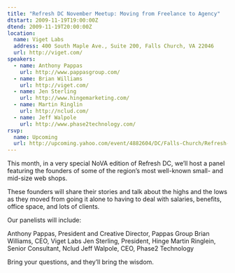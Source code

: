 ```yaml
---
title: "Refresh DC November Meetup: Moving from Freelance to Agency"
dtstart: 2009-11-19T19:00:00Z
dtend: 2009-11-19T20:00:00Z
location:
  name: Viget Labs
  address: 400 South Maple Ave., Suite 200, Falls Church, VA 22046
  url: http://viget.com/
speakers:
  - name: Anthony Pappas
    url: http://www.pappasgroup.com/
  - name: Brian Williams
    url: http://viget.com/
  - name: Jen Sterling
    url: http://www.hingemarketing.com/
  - name: Martin Ringlin
    url: http://nclud.com/
  - name: Jeff Walpole
    url: http://www.phase2technology.com/
rsvp:
  name: Upcoming
  url: http://upcoming.yahoo.com/event/4882604/DC/Falls-Church/Refresh-DC-November-Meetup-Moving-from-Freelance-to-Agency/Viget-Labs/
---
```


This month, in a very special NoVA edition of Refresh DC, we’ll host a panel featuring the founders of some of the region’s most well-known small- and mid-size web shops.

These founders will share their stories and talk about the highs and the lows as they moved from going it alone to having to deal with salaries, benefits, office space, and lots of clients.

Our panelists will include:

Anthony Pappas, President and Creative Director, Pappas Group
Brian Williams, CEO, Viget Labs
Jen Sterling, President, Hinge
Martin Ringlein, Senior Consultant, Nclud
Jeff Walpole, CEO, Phase2 Technology

Bring your questions, and they’ll bring the wisdom.